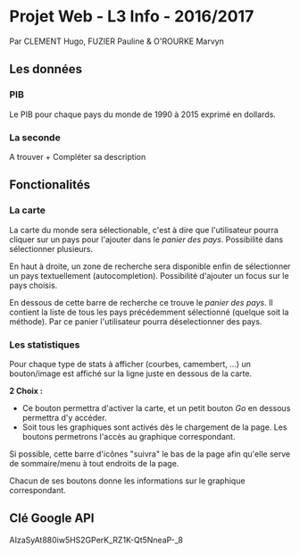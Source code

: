 # Projet Web - L3 Info - 2016/2017
Par CLEMENT Hugo, FUZIER Pauline & O'ROURKE Marvyn

## Les données
### PIB
Le PIB pour chaque pays du monde de 1990 à 2015 exprimé en dollards.

### La seconde
A trouver + Compléter sa description

## Fonctionalités
### La carte
La carte du monde sera sélectionable, c'est à dire que l'utilisateur pourra cliquer sur un pays pour l'ajouter dans le *panier des pays*. Possibilité dans sélectionner plusieurs.

En haut à droite, un zone de recherche sera disponible enfin de sélectionner un pays textuellement (autocompletion). Possibilité d'ajouter un focus sur le pays choisis.

En dessous de cette barre de recherche ce trouve le *panier des pays*. Il contient la liste de tous les pays précédemment sélectionné (quelque soit la méthode). Par ce panier l'utilisateur pourra déselectionner des pays.

### Les statistiques
Pour chaque type de stats à afficher (courbes, camembert, ...) un bouton/image est affiché sur la ligne juste en dessous de la carte.

**2 Choix :**

* Ce bouton permettra d'activer la carte, et un petit bouton *Go* en dessous permettra d'y accéder.
* Soit tous les graphiques sont activés dès le chargement de la page. Les boutons permetrons l'accès au graphique correspondant.

Si possible, cette barre d'icônes "suivra" le bas de la page afin qu'elle serve de sommaire/menu à tout endroits de la page.

Chacun de ses boutons donne les informations sur le graphique correspondant.


## Clé Google API 

AIzaSyAt880iw5HS2GPerK_RZ1K-Qt5NneaP-_8


